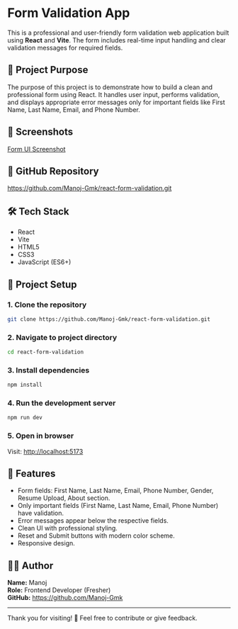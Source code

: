 # Form Validation App

This is a professional and user-friendly form validation web application built using **React** and **Vite**. The form includes real-time input handling and clear validation messages for required fields.

## 🚀 Project Purpose

The purpose of this project is to demonstrate how to build a clean and professional form using React. It handles user input, performs validation, and displays appropriate error messages only for important fields like First Name, Last Name, Email, and Phone Number.

## 📸 Screenshots


[Form UI Screenshot](Screenshots/Form-Screenshot.png)

## 🔗 GitHub Repository

https://github.com/Manoj-Gmk/react-form-validation.git

## 🛠️ Tech Stack

- React
- Vite
- HTML5
- CSS3
- JavaScript (ES6+)

## 📁 Project Setup

### 1. Clone the repository

```bash
git clone https://github.com/Manoj-Gmk/react-form-validation.git
```

### 2. Navigate to project directory

```bash
cd react-form-validation
```

### 3. Install dependencies

```bash
npm install
```

### 4. Run the development server

```bash
npm run dev
```

### 5. Open in browser

Visit: [http://localhost:5173](http://localhost:5173)

## 🧠 Features

- Form fields: First Name, Last Name, Email, Phone Number, Gender, Resume Upload, About section.
- Only important fields (First Name, Last Name, Email, Phone Number) have validation.
- Error messages appear below the respective fields.
- Clean UI with professional styling.
- Reset and Submit buttons with modern color scheme.
- Responsive design.

## 🙋‍♂️ Author

**Name:** Manoj  
**Role:** Frontend Developer (Fresher)  
**GitHub:** https://github.com/Manoj-Gmk

---

Thank you for visiting! 🌟 Feel free to contribute or give feedback.
